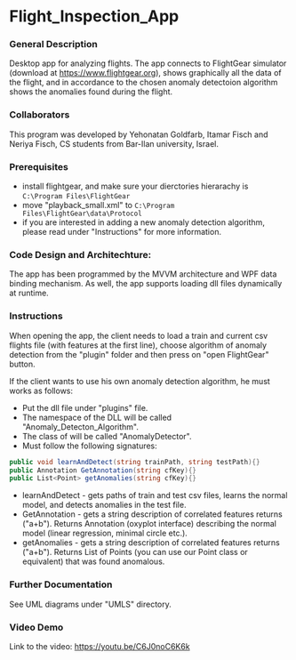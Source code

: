 # Flight_Inspection_App
### General Description
Desktop app for analyzing flights. The app connects to FlightGear simulator (download at https://www.flightgear.org), shows graphically all the data of the flight, and in accordance to the chosen anomaly detectoion algorithm shows the anomalies found during the flight. 

### Collaborators
This program was developed by Yehonatan Goldfarb, Itamar Fisch and Neriya Fisch, CS students from Bar-Ilan university, Israel.

### Prerequisites
* install flightgear, and make sure your dierctories hierarachy is `C:\Program Files\FlightGear`
* move "playback_small.xml" to `C:\Program Files\FlightGear\data\Protocol`
* if you are interested in adding a new anomaly detection algorithm, please read under "Instructions" for more information. 

### Code Design and Architechture:
The app has been programmed by the MVVM architecture and WPF data binding mechanism. As well, the app supports loading dll files dynamically at runtime.

### Instructions
When opening the app, the client needs to load a train and current csv flights file (with features at the first line), choose algorithm of anomaly detection from the "plugin" folder and then press on "open FlightGear" button.

If the client wants to use his own anomaly detection algorithm, he must works as follows:
* Put the dll file under "plugins" file.
* The namespace of the DLL will be called "Anomaly_Detecton_Algorithm".
* The class of will be called "AnomalyDetector".
* Must follow the following signatures:


```C#
public void learnAndDetect(string trainPath, string testPath){}
public Annotation GetAnnotation(string cfKey){}
public List<Point> getAnomalies(string cfKey){}
```
* learnAndDetect - gets paths of train and test csv files, learns the normal model, and detects anomalies in the test file.
* GetAnnotation - gets a string description of correlated features returns ("a+b"). Returns Annotation (oxyplot interface) describing the normal model (linear regression, minimal circle etc.).
* getAnomalies - gets a string description of correlated features returns ("a+b"). Returns List of Points (you can use our Point class or equivalent) that was found anomalous.

### Further Documentation
See UML diagrams under "UMLS" directory.

### Video Demo
Link to the video: https://youtu.be/C6J0noC6K6k

